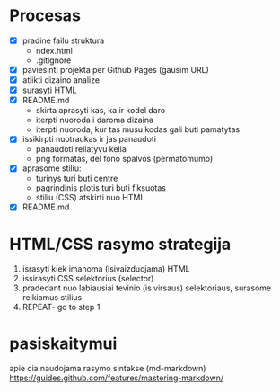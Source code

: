 # Procesas

- [x] pradine failu struktura
     - ndex.html
    - .gitignore
- [x] paviesinti projekta per Github Pages (gausim URL)
- [x] atlikti dizaino analize
- [x] surasyti HTML
- [x] README.md
    - skirta aprasyti kas, ka ir kodel daro
    - iterpti nuoroda i daroma dizaina
    - iterpti nuoroda, kur tas musu kodas gali buti pamatytas
- [x] issikirpti nuotraukas ir jas panaudoti
    - panaudoti reliatyvu kelia
    - png formatas, del fono spalvos (permatomumo)
- [x] aprasome stiliu:
    - turinys turi buti centre
    - pagrindinis plotis turi buti fiksuotas
    - stiliu (CSS) atskirti nuo HTML
- [x] README.md

# HTML/CSS rasymo strategija

1. israsyti kiek imanoma (isivaizduojama) HTML
2. issirasyti CSS selektorius (selector)
3. pradedant nuo labiausiai tevinio (is virsaus) selektoriaus, surasome reikiamus stilius
4. REPEAT- go to step 1

# pasiskaitymui

apie cia naudojama rasymo sintakse (md-markdown) 
https://guides.github.com/features/mastering-markdown/